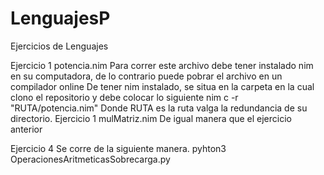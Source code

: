 # LenguajesP
Ejercicios de Lenguajes

Ejercicio 1 potencia.nim
Para correr este archivo debe tener instalado nim en su computadora, de lo contrario puede pobrar el archivo en un compilador online 
De tener nim instalado, se situa en la carpeta en la cual clono el repositorio y debe colocar lo siguiente 
nim c -r "RUTA/potencia.nim"
Donde RUTA es la ruta valga la redundancia de su directorio.
Ejercicio 1 mulMatriz.nim 
De igual manera que el ejercicio anterior 

Ejercicio 4 
Se corre de la siguiente manera.
pyhton3 OperacionesAritmeticasSobrecarga.py
